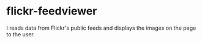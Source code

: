 # flickr-feedviewer
I reads data from Flickr's public feeds and displays the images on the page to the user.
